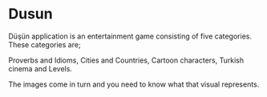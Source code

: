 # Dusun

Düşün application is an entertainment game consisting of five categories.
These categories are; 

Proverbs and Idioms,
Cities and Countries,
Cartoon characters,
Turkish cinema and 
Levels.

The images come in turn and you need to know what that visual represents.
